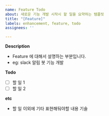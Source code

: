 ```yaml
---
name: Feature Todo
about: 새로운 기능 개발 시작시 할 일을 요약하는 템플릿
title: "[Feature]"
labels: enhancement, feature, todo
assignees: ''

---
```


**Description**
- Feature 에 대해서 설명하는 부분입니다.
- eg: slack 알림 봇 기능 개발

**Todo**
- [ ] 할 일 1
- [ ] 할 일 2

**etc**
- 할 일 이외에 기타 표현해둬야할 내용 기술
